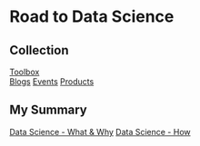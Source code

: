 # Road to Data Science

## Collection
[Toolbox](collection/toolbox.md)  
[Blogs](collection/blogs.md)
[Events](collection/events.md)
[Products](collection/products.md)

## My Summary
[Data Science - What & Why]()
[Data Science - How]()